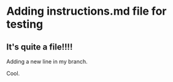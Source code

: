 # Adding instructions.md file for testing
## It's quite a file!!!!
Adding a new line in my branch.


Cool.


